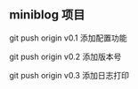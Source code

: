 ## miniblog 项目

git push origin v0.1 添加配置功能

git push origin v0.2 添加版本号

git push origin v0.3 添加日志打印